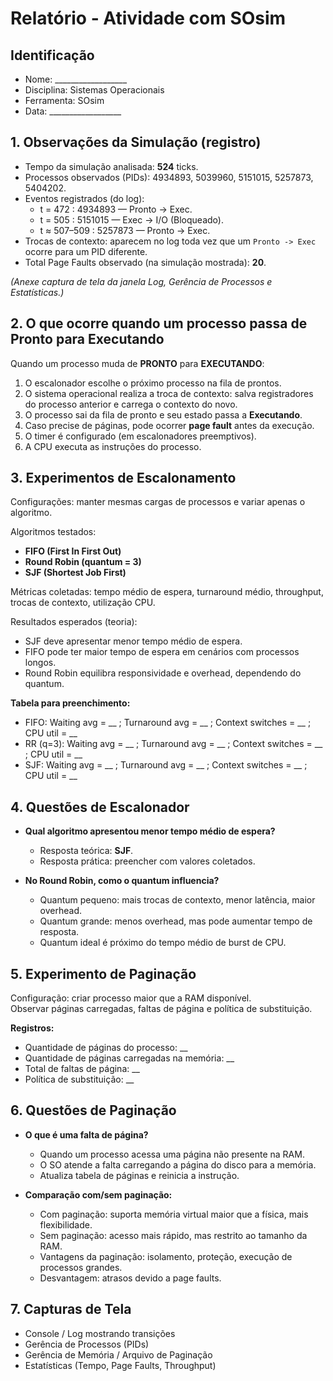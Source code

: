 
# Relatório - Atividade com SOsim

## Identificação
- Nome: __________________  
- Disciplina: Sistemas Operacionais  
- Ferramenta: SOsim  
- Data: __________________

## 1. Observações da Simulação (registro)
- Tempo da simulação analisada: **524** ticks.  
- Processos observados (PIDs): 4934893, 5039960, 5151015, 5257873, 5404202.  
- Eventos registrados (do log):  
  - t = 472 : 4934893 — Pronto → Exec.  
  - t = 505 : 5151015 — Exec → I/O (Bloqueado).  
  - t ≈ 507–509 : 5257873 — Pronto → Exec.  
- Trocas de contexto: aparecem no log toda vez que um `Pronto -> Exec` ocorre para um PID diferente.  
- Total Page Faults observado (na simulação mostrada): **20**.

*(Anexe captura de tela da janela Log, Gerência de Processos e Estatísticas.)*

## 2. O que ocorre quando um processo passa de Pronto para Executando
Quando um processo muda de **PRONTO** para **EXECUTANDO**:
1. O escalonador escolhe o próximo processo na fila de prontos.  
2. O sistema operacional realiza a troca de contexto: salva registradores do processo anterior e carrega o contexto do novo.  
3. O processo sai da fila de pronto e seu estado passa a **Executando**.  
4. Caso precise de páginas, pode ocorrer **page fault** antes da execução.  
5. O timer é configurado (em escalonadores preemptivos).  
6. A CPU executa as instruções do processo.  

## 3. Experimentos de Escalonamento
Configurações: manter mesmas cargas de processos e variar apenas o algoritmo.

Algoritmos testados:
- **FIFO (First In First Out)**
- **Round Robin (quantum = 3)**
- **SJF (Shortest Job First)**

Métricas coletadas: tempo médio de espera, turnaround médio, throughput, trocas de contexto, utilização CPU.

Resultados esperados (teoria):
- SJF deve apresentar menor tempo médio de espera.  
- FIFO pode ter maior tempo de espera em cenários com processos longos.  
- Round Robin equilibra responsividade e overhead, dependendo do quantum.  

**Tabela para preenchimento:**
- FIFO: Waiting avg = __ ; Turnaround avg = __ ; Context switches = __ ; CPU util = __  
- RR (q=3): Waiting avg = __ ; Turnaround avg = __ ; Context switches = __ ; CPU util = __  
- SJF: Waiting avg = __ ; Turnaround avg = __ ; Context switches = __ ; CPU util = __  

## 4. Questões de Escalonador
- **Qual algoritmo apresentou menor tempo médio de espera?**  
  - Resposta teórica: **SJF**.  
  - Resposta prática: preencher com valores coletados.  

- **No Round Robin, como o quantum influencia?**  
  - Quantum pequeno: mais trocas de contexto, menor latência, maior overhead.  
  - Quantum grande: menos overhead, mas pode aumentar tempo de resposta.  
  - Quantum ideal é próximo do tempo médio de burst de CPU.  

## 5. Experimento de Paginação
Configuração: criar processo maior que a RAM disponível.  
Observar páginas carregadas, faltas de página e política de substituição.

**Registros:**
- Quantidade de páginas do processo: __  
- Quantidade de páginas carregadas na memória: __  
- Total de faltas de página: __  
- Política de substituição: __  

## 6. Questões de Paginação
- **O que é uma falta de página?**  
  - Quando um processo acessa uma página não presente na RAM.  
  - O SO atende a falta carregando a página do disco para a memória.  
  - Atualiza tabela de páginas e reinicia a instrução.  

- **Comparação com/sem paginação:**  
  - Com paginação: suporta memória virtual maior que a física, mais flexibilidade.  
  - Sem paginação: acesso mais rápido, mas restrito ao tamanho da RAM.  
  - Vantagens da paginação: isolamento, proteção, execução de processos grandes.  
  - Desvantagem: atrasos devido a page faults.  

## 7. Capturas de Tela
- Console / Log mostrando transições  
- Gerência de Processos (PIDs)  
- Gerência de Memória / Arquivo de Paginação  
- Estatísticas (Tempo, Page Faults, Throughput)  
